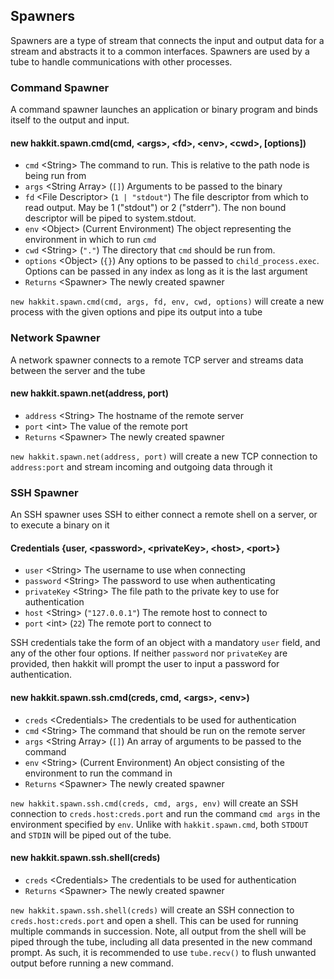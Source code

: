 ## Spawners

Spawners are a type of stream that connects the input and output data for a stream and abstracts it to a common interfaces. Spawners are used by a tube to handle communications with other processes.

### Command Spawner

A command spawner launches an application or binary program and binds itself to the output and input. 

#### new hakkit.spawn.cmd(cmd, \<args>, \<fd>, \<env>, \<cwd>, [options])

 - `cmd` \<String>  The command to run. This is relative to the path node is being run from
 - `args` \<String Array> (`[]`) Arguments to be passed to the binary
 - `fd` \<File Descriptor> (`1 | "stdout"`) The file descriptor from which to read output. May be 1 ("stdout") or 2 ("stderr"). The non bound descriptor will be piped to system.stdout. 
 - `env` \<Object> (Current Environment) The object representing the environment in which to run `cmd`
 - `cwd` \<String> (`"."`) The directory that `cmd` should be run from.
 - `options` \<Object> (`{}`) Any options to be passed to `child_process.exec`. Options can be passed in any index as long as it is the last argument
 - `Returns` \<Spawner> The newly created spawner

`new hakkit.spawn.cmd(cmd, args, fd, env, cwd, options)` will create a new process with the given options and pipe its output into a tube

### Network Spawner

A network spawner connects to a remote TCP server and streams data between the server and the tube

#### new hakkit.spawn.net(address, port)

 - `address` \<String> The hostname of the remote server
 - `port` \<int> The value of the remote port
 - `Returns` \<Spawner> The newly created spawner

`new hakkit.spawn.net(address, port)` will create a new TCP connection to `address:port` and stream incoming and outgoing data through it

### SSH Spawner

An SSH spawner uses SSH to either connect a remote shell on a server, or to execute a binary on it

#### Credentials {user, \<password>, \<privateKey>, \<host>, \<port>}

 - `user` \<String> The username to use when connecting
 - `password` \<String> The password to use when authenticating
 - `privateKey` \<String> The file path to the private key to use for authentication
 - `host` \<String> (`"127.0.0.1"`) The remote host to connect to
 - `port` \<int> (`22`) The remote port to connect to

SSH credentials take the form of an object with a mandatory `user` field, and any of the other four options. If neither `password` nor `privateKey` are provided, then hakkit will prompt the user to input a password for authentication.

#### new hakkit.spawn.ssh.cmd(creds, cmd, \<args>, \<env>)

 - `creds` \<Credentials> The credentials to be used for authentication
 - `cmd` \<String> The command that should be run on the remote server
 - `args` \<String Array> (`[]`) An array of arguments to be passed to the command
 - `env` \<String> (Current Environment) An object consisting of the environment to run the command in
 - `Returns` \<Spawner> The newly created spawner

`new hakkit.spawn.ssh.cmd(creds, cmd, args, env)` will create an SSH connection to `creds.host:creds.port` and run the command `cmd args` in the environment specified by `env`. Unlike with `hakkit.spawn.cmd`, both `STDOUT` and `STDIN` will be piped out of the tube.  

#### new hakkit.spawn.ssh.shell(creds)

 - `creds` \<Credentials> The credentials to be used for authentication
 - `Returns` \<Spawner> The newly created spawner

`new hakkit.spawn.ssh.shell(creds)` will create an SSH connection to `creds.host:creds.port` and open a shell. This can be used for running multiple commands in succession. Note, all output from the shell will be piped through the tube, including all data presented in the new command prompt. As such, it is recommended to use `tube.recv()` to flush unwanted output before running a new command.  


